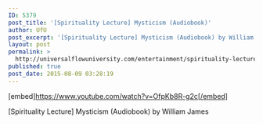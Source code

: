 ```yaml
---
ID: 5379
post_title: '[Spirituality Lecture] Mysticism (Audiobook)'
author: UfU
post_excerpt: '[Spirituality Lecture] Mysticism (Audiobook) by William James'
layout: post
permalink: >
  http://universalflowuniversity.com/entertainment/spirituality-lecture-mysticism-audiobook/
published: true
post_date: 2015-08-09 03:28:19
---
```

[embed]https://www.youtube.com/watch?v=OfpKb8R-g2c[/embed]<br>
<p>[Spirituality Lecture] Mysticism (Audiobook) by William James</p>